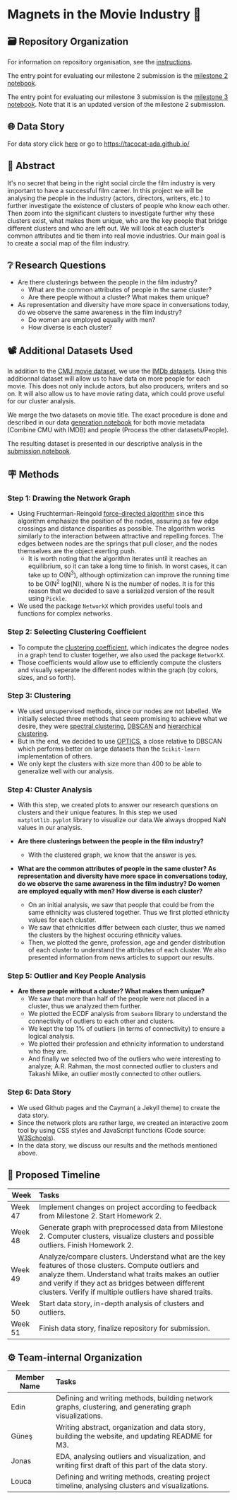 # Magnets in the Movie Industry 🧲

## 🗃️ Repository Organization

For information on repository organisation, see the [instructions](docs/instr.md).

The entry point for evaluating our milestone 2 submission is the [milestone 2 notebook](milestone_2.ipynb).

The entry point for evaluating our milestone 3 submission is the [milestone 3 notebook](milestone_3.ipynb). Note that it is an updated version of the milestone 2 submission.

## 🌐 Data Story

For data story click [here](https://tacocat-ada.github.io/) or go to https://tacocat-ada.github.io/

## 📔 Abstract

It's no secret that being in the right social circle the film industry is very important to have a successful film career. In this project we will be analysing the people in the industry (actors, directors, writers, etc.) to further investigate the existence of clusters of people who know each other. Then zoom into the significant clusters to investigate further why these clusters exist, what makes them unique, who are the key people that bridge different clusters and who are left out. We will look at each cluster’s common attributes and tie them into real movie industries. Our main goal is to create a social map of the film industry.


## ❔ Research Questions

- Are there clusterings between the people in the film industry?
    - What are the common attributes of people in the same cluster?
    - Are there people without a cluster? What makes them unique?
- As representation and diversity have more space in conversations today, do we observe the same awareness in the film industry?
    - Do women are employed equally with men?
    - How diverse is each cluster?

## 📽️ Additional Datasets Used

In addition to the [CMU movie dataset](http://www.cs.cmu.edu/~ark/personas/), we use the [IMDb datasets](https://www.imdb.com/interfaces/). Using this additionnal dataset will allow us to have data on more people for each movie. This does not only include actors, but also producers, writers and so on. It will also allow us to have movie rating data, which could prove useful for our cluster analysis.

We merge the two datasets on movie title. The exact procedure is done and described in our data [generation notebook](src/generate_data.ipynb) for both movie metadata (Combine CMU with IMDB) and people (Process the other datasets/People).

The resulting dataset is presented in our descriptive analysis in the [submission notebook](milestone_2.ipynb).

## 🪧 Methods

### Step 1: Drawing the Network Graph

- Using Fruchterman-Reingold [force-directed algorithm](https://en.wikipedia.org/wiki/Force-directed_graph_drawing#Methods) since this algorithm emphasize the position of the nodes, assuring as few edge crossings and distance disparities as possible. The algorithm works similarly to the interaction between attractive and repelling forces. The edges between nodes are the springs that pull closer, and the nodes themselves are the object exerting push.
    - It is worth noting that the algorithm iterates until it reaches an equilibrium, so it can take a long time to finish. In worst cases, it can take up to O(N<sup>3</sup>), although optimization can improve the running time to be O(N<sup>2</sup> log(N)), where N is the number of nodes. It is for this reason that we decided to save a serialized version of the result using `Pickle`. 
- We used the package `NetworkX` which provides useful tools and functions for complex networks.

### Step 2: Selecting Clustering Coefficient

- To compute the [clustering coefficient](https://en.wikipedia.org/wiki/Clustering_coefficient), which indicates the degree nodes in a graph tend to cluster together, we also used the package `NetworkX`. 
- Those coefficients would allow use to efficiently compute the clusters and visually seperate the different nodes within the graph (by colors, sizes, and so forth).

### Step 3: Clustering

- We used unsupervised methods, since our nodes are not labelled. We initially selected three methods that seem promising to achieve what we desire, they were [spectral clustering](https://en.wikipedia.org/wiki/Spectral_clustering), [DBSCAN](https://en.wikipedia.org/wiki/DBSCAN) and [hierarchical clustering](https://en.wikipedia.org/wiki/Hierarchical_clustering).
- But in the end, we decided to use [OPTICS](https://scikit-learn.org/stable/modules/generated/sklearn.cluster.OPTICS.html), a close relative to DBSCAN which performs better on large datasets than the `Scikit-learn` implementation of others.
- We only kept the clusters with size more than 400 to be able to generalize well with our analysis.

### Step 4: Cluster Analysis
- With this step, we created plots to answer our research questions on clusters and their unique features. In this step we used `matplotlib.pyplot` library to visualize our data.We always dropped NaN values in our analysis.

- **Are there clusterings between the people in the film industry?**
    - With the clustered graph, we know that the answer is yes.

- **What are the common attributes of people in the same cluster? As representation and diversity have more space in conversations today, do we observe the same awareness in the film industry? Do women are employed equally with men? How diverse is each cluster?**
    - On an initial analysis, we saw that people that could be from the same ethnicity was clustered together. Thus we first plotted ethnicity values for each cluster.
    - We saw that ethnicities differ between each cluster, thus we named the clusters by the highest occuring ethnicity values.
    - Then, we plotted the genre, profession, age and gender distribution of each cluster to understand the attributes of each cluster. We also presented information from news articles to support our results.

### Step 5: Outlier and Key People Analysis
- **Are there people without a cluster? What makes them unique?**
    - We saw that more than half of the people were not placed in a cluster, thus we analyzed them further.
    - We plotted the ECDF analysis from `Seaborn` library to understand the connectivity of outliers to each other and clusters.
    - We kept the top 1% of outliers (in terms of connectivity) to ensure a logical analysis.
    - We plotted their profession and ethnicity information to understand who they are.
    - And finally we selected two of the outliers who were interesting to analyze; A.R. Rahman, the most connected outlier to clusters and Takashi Miike, an outlier mostly connected to other outliers.

### Step 6: Data Story
- We used Github pages and the Cayman( a Jekyll theme) to create the data story.
- Since the network plots are rather large, we created an interactive zoom tool by using CSS styles and JavaScript functions (Code source: [W3Schools](https://www.w3schools.com/howto/howto_js_image_magnifier_glass.asp)).
- In the data story, we discuss our results and the methods mentioned above.

## 📅 Proposed Timeline

| Week         | Tasks |
|--------------|:-----|
| Week 47      |  Implement changes on project according to feedback from Milestone 2. Start Homework 2. |
| Week 48      |  Generate graph with preprocessed data from Milestone 2. Computer clusters, visualize clusters and possible outliers. Finish Homework 2.|
| Week 49      |  Analyze/compare clusters. Understand what are the key features of those clusters. Compute outliers and analyze them. Understand what traits makes an outlier and verify if they act as bridges between different clusters. Verify if multiple outliers have shared traits. |
| Week 50      |  Start data story, in-depth analysis of clusters and outliers. |
| Week 51      |  Finish data story, finalize repository for submission. |

## ⚙️ Team-internal Organization

| Member Name  | Tasks |
|--------------|:-----|
| Edin         |  Defining and writing methods, building network graphs, clustering, and generating graph visualizations. |
| Güneş      |  Writing abstract, organization and data story, building the website, and updating README for M3. |
| Jonas      |  EDA, analysing outliers and visualization, and writing first draft of this part of the data story. |
| Louca      |  Defining and writing methods, creating project timeline, analysing clusters and visualizations. |
